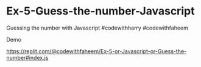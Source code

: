 # Ex-5-Guess-the-number-Javascript
Guessing the number with Javascript #codewithharry #codewithfaheem

Demo

https://replit.com/@codewithfaheem/Ex-5-or-Javascript-or-Guess-the-number#index.js

